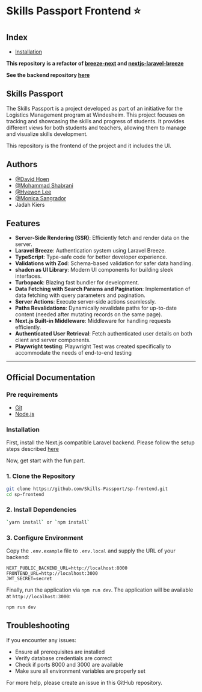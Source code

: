# Skills Passport Frontend ⭐

## Index
- [Installation](#installation)


**This repository is a refactor of [breeze-next](https://github.com/laravel/breeze-next) and [nextjs-laravel-breeze](https://github.com/carlos-talavera/nextjs-laravel-breeze)**

**See the backend repository [here](https://github.com/Skills-Passport/sp-backend)**

## Skills Passport

The Skills Passport is a project developed as part of an initiative for the Logistics Management program at Windesheim. This project focuses on tracking and showcasing the skills and progress of students. It provides different views for both students and teachers, allowing them to manage and visualize skills development.

This repository is the frontend of the project and it includes the UI.

## Authors

- [@David Hoen](https://github.com/davidhoen)
- [@Mohammad Shabrani](https://www.github.com/Mohmmadshabrani)
- [@Hyewon Lee](https://github.com/ehye1)
- [@Monica Sangrador](https://github.com/MonicaSangrador)
- Jadah Kiers

## Features

- **Server-Side Rendering (SSR)**: Efficiently fetch and render data on the server.
- **Laravel Breeze**: Authentication system using Laravel Breeze.
- **TypeScript**: Type-safe code for better developer experience.
- **Validations with Zod**: Schema-based validation for safer data handling.
- **shadcn as UI Library**: Modern UI components for building sleek interfaces.
- **Turbopack**: Blazing fast bundler for development.
- **Data Fetching with Search Params and Pagination**: Implementation of data fetching with query parameters and pagination.
- **Server Actions**: Execute server-side actions seamlessly.
- **Paths Revalidations**: Dynamically revalidate paths for up-to-date content (needed after mutating records on the same page).
- **Next.js Built-in Middleware**: Middleware for handling requests efficiently.
- **Authenticated User Retrieval**: Fetch authenticated user details on both client and server components.
- **Playwright testing**: Playwright Test was created specifically to accommodate the needs of end-to-end testing 

---

## Official Documentation

### Pre requirements

- [Git](https://github.com/git-guides/install-git)
- [Node.js](https://nodejs.org/en/download/package-manager)

### Installation

First, install the Next.js compatible Laravel backend. Please follow the setup steps described [here](https://github.com/Skills-Passport/sp-backend)

Now, get start with the fun part. 
### 1. Clone the Repository

```bash
git clone https://github.com/Skills-Passport/sp-frontend.git
cd sp-frontend
```

### 2. Install Dependencies
```bash
`yarn install` or `npm install`
```

### 3. Configure Environment
Copy the `.env.example` file to `.env.local` and supply the URL of your backend:
```
NEXT_PUBLIC_BACKEND_URL=http://localhost:8000
FRONTEND_URL=http://localhost:3000
JWT_SECRET=secret
```

Finally, run the application via `npm run dev`. The application will be available at `http://localhost:3000`:

```
npm run dev
```
## Troubleshooting

If you encounter any issues:
- Ensure all prerequisites are installed
- Verify database credentials are correct
- Check if ports 8000 and 3000 are available
- Make sure all environment variables are properly set

For more help, please create an issue in this GitHub repository. 

